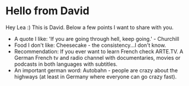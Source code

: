 # Hello from David  
Hey Lea :) This is David. Below a few points I want to share with you. 

- A quote I like: 
'If you are going through hell, keep going.' - Churchill 
- Food I don't like:
Cheesecake - the consistency...I don't know. 
- Recommendation: 
If you ever want to learn French check ARTE.TV. A German French tv and radio channel with documentaries, movies or podcasts in both languages with subtitles. 
- An important german word: 
Autobahn - people are crazy about the highways (at least in Germany where everyone can go crazy fast). 
